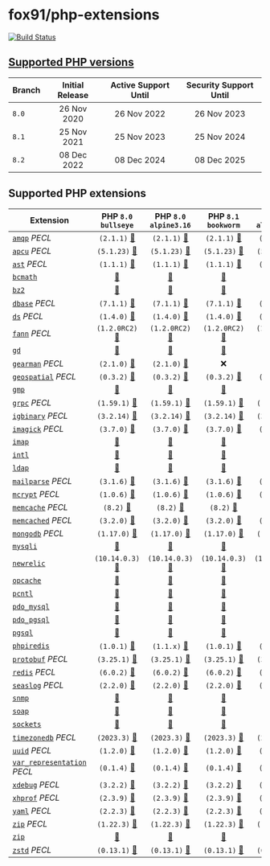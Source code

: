 # fox91/php-extensions

[![Build Status](https://github.com/fox91/docker-php-extensions/actions/workflows/ci.yaml/badge.svg)](https://github.com/fox91/docker-php-extensions/actions/workflows/ci.yaml)

## [Supported PHP versions](https://www.php.net/supported-versions.php)

Branch | Initial Release | Active Support Until | Security Support Until
-------|:---------------:|:--------------------:|:----------------------:
`8.0` | 26 Nov 2020 | 26 Nov 2022 | 26 Nov 2023
`8.1` | 25 Nov 2021 | 25 Nov 2023 | 25 Nov 2024
`8.2` | 08 Dec 2022 | 08 Dec 2024 | 08 Dec 2025

## Supported PHP extensions

Extension | PHP `8.0` `bullseye` | PHP `8.0` `alpine3.16` | PHP `8.1` `bookworm` | PHP `8.1` `alpine3.18` | PHP `8.2` `bookworm` | PHP `8.2` `alpine3.18`
----------|:--------------------:|:----------------------:|:--------------------:|:----------------------:|:--------------------:|:----------------------:
[`amqp`](https://pecl.php.net/package/amqp) _PECL_ | `(2.1.1)` [:whale:](8.0/bullseye/pecl_amqp/Dockerfile) | `(2.1.1)` [:whale:](8.0/alpine3.16/pecl_amqp/Dockerfile) | `(2.1.1)` [:whale:](8.1/bookworm/pecl_amqp/Dockerfile) | `(2.1.1)` [:whale:](8.1/alpine3.18/pecl_amqp/Dockerfile) | `(2.1.1)` [:whale:](8.2/bookworm/pecl_amqp/Dockerfile) | `(2.1.1)` [:whale:](8.2/alpine3.18/pecl_amqp/Dockerfile)
[`apcu`](https://pecl.php.net/package/apcu) _PECL_ | `(5.1.23)` [:whale:](8.0/bullseye/pecl_apcu/Dockerfile) | `(5.1.23)` [:whale:](8.0/alpine3.16/pecl_apcu/Dockerfile) | `(5.1.23)` [:whale:](8.1/bookworm/pecl_apcu/Dockerfile) | `(5.1.23)` [:whale:](8.1/alpine3.18/pecl_apcu/Dockerfile) | `(5.1.23)` [:whale:](8.2/bookworm/pecl_apcu/Dockerfile) | `(5.1.23)` [:whale:](8.2/alpine3.18/pecl_apcu/Dockerfile)
[`ast`](https://pecl.php.net/package/ast) _PECL_ | `(1.1.1)` [:whale:](8.0/bullseye/pecl_ast/Dockerfile) | `(1.1.1)` [:whale:](8.0/alpine3.16/pecl_ast/Dockerfile) | `(1.1.1)` [:whale:](8.1/bookworm/pecl_ast/Dockerfile) | `(1.1.1)` [:whale:](8.1/alpine3.18/pecl_ast/Dockerfile) | `(1.1.1)` [:whale:](8.2/bookworm/pecl_ast/Dockerfile) | `(1.1.1)` [:whale:](8.2/alpine3.18/pecl_ast/Dockerfile)
[`bcmath`](https://php.net/bcmath) | [:whale:](8.0/bullseye/bcmath/Dockerfile) | [:whale:](8.0/alpine3.16/bcmath/Dockerfile) | [:whale:](8.1/bookworm/bcmath/Dockerfile) | [:whale:](8.1/alpine3.18/bcmath/Dockerfile) | [:whale:](8.2/bookworm/bcmath/Dockerfile) | [:whale:](8.2/alpine3.18/bcmath/Dockerfile)
[`bz2`](https://php.net/bz2) | [:whale:](8.0/bullseye/bz2/Dockerfile) | [:whale:](8.0/alpine3.16/bz2/Dockerfile) | [:whale:](8.1/bookworm/bz2/Dockerfile) | [:whale:](8.1/alpine3.18/bz2/Dockerfile) | [:whale:](8.2/bookworm/bz2/Dockerfile) | [:whale:](8.2/alpine3.18/bz2/Dockerfile)
[`dbase`](https://pecl.php.net/package/dbase) _PECL_ | `(7.1.1)` [:whale:](8.0/bullseye/pecl_dbase/Dockerfile) | `(7.1.1)` [:whale:](8.0/alpine3.16/pecl_dbase/Dockerfile) | `(7.1.1)` [:whale:](8.1/bookworm/pecl_dbase/Dockerfile) | `(7.1.1)` [:whale:](8.1/alpine3.18/pecl_dbase/Dockerfile) | `(7.1.1)` [:whale:](8.2/bookworm/pecl_dbase/Dockerfile) | `(7.1.1)` [:whale:](8.2/alpine3.18/pecl_dbase/Dockerfile)
[`ds`](https://pecl.php.net/package/ds) _PECL_ | `(1.4.0)` [:whale:](8.0/bullseye/pecl_ds/Dockerfile) | `(1.4.0)` [:whale:](8.0/alpine3.16/pecl_ds/Dockerfile) | `(1.4.0)` [:whale:](8.1/bookworm/pecl_ds/Dockerfile) | `(1.4.0)` [:whale:](8.1/alpine3.18/pecl_ds/Dockerfile) | `(1.4.0)` [:whale:](8.2/bookworm/pecl_ds/Dockerfile) | `(1.4.0)` [:whale:](8.2/alpine3.18/pecl_ds/Dockerfile)
[`fann`](https://pecl.php.net/package/fann) _PECL_ | `(1.2.0RC2)` [:whale:](8.0/bullseye/pecl_fann/Dockerfile) | `(1.2.0RC2)` [:whale:](8.0/alpine3.16/pecl_fann/Dockerfile) | `(1.2.0RC2)` [:whale:](8.1/bookworm/pecl_fann/Dockerfile) | `(1.2.0RC2)` [:whale:](8.1/alpine3.18/pecl_fann/Dockerfile) | `(1.2.0RC2)` [:whale:](8.2/bookworm/pecl_fann/Dockerfile) | `(1.2.0RC2)` [:whale:](8.2/alpine3.18/pecl_fann/Dockerfile)
[`gd`](https://php.net/gd) | [:whale:](8.0/bullseye/gd/Dockerfile) | [:whale:](8.0/alpine3.16/gd/Dockerfile) | [:whale:](8.1/bookworm/gd/Dockerfile) | [:whale:](8.1/alpine3.18/gd/Dockerfile) | [:whale:](8.2/bookworm/gd/Dockerfile) | [:whale:](8.2/alpine3.18/gd/Dockerfile)
[`gearman`](https://pecl.php.net/package/gearman) _PECL_ | `(2.1.0)` [:whale:](8.0/bullseye/pecl_gearman/Dockerfile) | `(2.1.0)` [:whale:](8.0/alpine3.16/pecl_gearman/Dockerfile) | :x: | :x: | :x: | :x:
[`geospatial`](https://pecl.php.net/package/geospatial) _PECL_ | `(0.3.2)` [:whale:](8.0/bullseye/pecl_geospatial/Dockerfile) | `(0.3.2)` [:whale:](8.0/alpine3.16/pecl_geospatial/Dockerfile) | `(0.3.2)` [:whale:](8.1/bookworm/pecl_geospatial/Dockerfile) | `(0.3.2)` [:whale:](8.1/alpine3.18/pecl_geospatial/Dockerfile) | `(0.3.2)` [:whale:](8.2/bookworm/pecl_geospatial/Dockerfile) | `(0.3.2)` [:whale:](8.2/alpine3.18/pecl_geospatial/Dockerfile)
[`gmp`](https://php.net/gmp) | [:whale:](8.0/bullseye/gmp/Dockerfile) | [:whale:](8.0/alpine3.16/gmp/Dockerfile) | [:whale:](8.1/bookworm/gmp/Dockerfile) | [:whale:](8.1/alpine3.18/gmp/Dockerfile) | [:whale:](8.2/bookworm/gmp/Dockerfile) | [:whale:](8.2/alpine3.18/gmp/Dockerfile)
[`grpc`](https://pecl.php.net/package/grpc) _PECL_ | `(1.59.1)` [:whale:](8.0/bullseye/pecl_grpc/Dockerfile) | `(1.59.1)` [:whale:](8.0/alpine3.16/pecl_grpc/Dockerfile) | `(1.59.1)` [:whale:](8.1/bookworm/pecl_grpc/Dockerfile) | `(1.59.1)` [:whale:](8.1/alpine3.18/pecl_grpc/Dockerfile) | `(1.59.1)` [:whale:](8.2/bookworm/pecl_grpc/Dockerfile) | `(1.59.1)` [:whale:](8.2/alpine3.18/pecl_grpc/Dockerfile)
[`igbinary`](https://pecl.php.net/package/igbinary) _PECL_ | `(3.2.14)` [:whale:](8.0/bullseye/pecl_igbinary/Dockerfile) | `(3.2.14)` [:whale:](8.0/alpine3.16/pecl_igbinary/Dockerfile) | `(3.2.14)` [:whale:](8.1/bookworm/pecl_igbinary/Dockerfile) | `(3.2.14)` [:whale:](8.1/alpine3.18/pecl_igbinary/Dockerfile) | `(3.2.14)` [:whale:](8.2/bookworm/pecl_igbinary/Dockerfile) | `(3.2.14)` [:whale:](8.2/alpine3.18/pecl_igbinary/Dockerfile)
[`imagick`](https://pecl.php.net/package/imagick) _PECL_ | `(3.7.0)` [:whale:](8.0/bullseye/pecl_imagick/Dockerfile) | `(3.7.0)` [:whale:](8.0/alpine3.16/pecl_imagick/Dockerfile) | `(3.7.0)` [:whale:](8.1/bookworm/pecl_imagick/Dockerfile) | `(3.7.0)` [:whale:](8.1/alpine3.18/pecl_imagick/Dockerfile) | `(3.7.0)` [:whale:](8.2/bookworm/pecl_imagick/Dockerfile) | `(3.7.0)` [:whale:](8.2/alpine3.18/pecl_imagick/Dockerfile)
[`imap`](https://php.net/imap) | [:whale:](8.0/bullseye/imap/Dockerfile) | [:whale:](8.0/alpine3.16/imap/Dockerfile) | [:whale:](8.1/bookworm/imap/Dockerfile) | [:whale:](8.1/alpine3.18/imap/Dockerfile) | [:whale:](8.2/bookworm/imap/Dockerfile) | [:whale:](8.2/alpine3.18/imap/Dockerfile)
[`intl`](https://php.net/intl) | [:whale:](8.0/bullseye/intl/Dockerfile) | [:whale:](8.0/alpine3.16/intl/Dockerfile) | [:whale:](8.1/bookworm/intl/Dockerfile) | [:whale:](8.1/alpine3.18/intl/Dockerfile) | [:whale:](8.2/bookworm/intl/Dockerfile) | [:whale:](8.2/alpine3.18/intl/Dockerfile)
[`ldap`](https://php.net/ldap) | [:whale:](8.0/bullseye/ldap/Dockerfile) | [:whale:](8.0/alpine3.16/ldap/Dockerfile) | [:whale:](8.1/bookworm/ldap/Dockerfile) | [:whale:](8.1/alpine3.18/ldap/Dockerfile) | [:whale:](8.2/bookworm/ldap/Dockerfile) | [:whale:](8.2/alpine3.18/ldap/Dockerfile)
[`mailparse`](https://pecl.php.net/package/mailparse) _PECL_ | `(3.1.6)` [:whale:](8.0/bullseye/pecl_mailparse/Dockerfile) | `(3.1.6)` [:whale:](8.0/alpine3.16/pecl_mailparse/Dockerfile) | `(3.1.6)` [:whale:](8.1/bookworm/pecl_mailparse/Dockerfile) | `(3.1.6)` [:whale:](8.1/alpine3.18/pecl_mailparse/Dockerfile) | `(3.1.6)` [:whale:](8.2/bookworm/pecl_mailparse/Dockerfile) | `(3.1.6)` [:whale:](8.2/alpine3.18/pecl_mailparse/Dockerfile)
[`mcrypt`](https://pecl.php.net/package/mcrypt) _PECL_ | `(1.0.6)` [:whale:](8.0/bullseye/pecl_mcrypt/Dockerfile) | `(1.0.6)` [:whale:](8.0/alpine3.16/pecl_mcrypt/Dockerfile) | `(1.0.6)` [:whale:](8.1/bookworm/pecl_mcrypt/Dockerfile) | `(1.0.6)` [:whale:](8.1/alpine3.18/pecl_mcrypt/Dockerfile) | `(1.0.6)` [:whale:](8.2/bookworm/pecl_mcrypt/Dockerfile) | `(1.0.6)` [:whale:](8.2/alpine3.18/pecl_mcrypt/Dockerfile)
[`memcache`](https://pecl.php.net/package/memcache) _PECL_ | `(8.2)` [:whale:](8.0/bullseye/pecl_memcache/Dockerfile) | `(8.2)` [:whale:](8.0/alpine3.16/pecl_memcache/Dockerfile) | `(8.2)` [:whale:](8.1/bookworm/pecl_memcache/Dockerfile) | `(8.2)` [:whale:](8.1/alpine3.18/pecl_memcache/Dockerfile) | `(8.2)` [:whale:](8.2/bookworm/pecl_memcache/Dockerfile) | `(8.2)` [:whale:](8.2/alpine3.18/pecl_memcache/Dockerfile)
[`memcached`](https://pecl.php.net/package/memcached) _PECL_ | `(3.2.0)` [:whale:](8.0/bullseye/pecl_memcached/Dockerfile) | `(3.2.0)` [:whale:](8.0/alpine3.16/pecl_memcached/Dockerfile) | `(3.2.0)` [:whale:](8.1/bookworm/pecl_memcached/Dockerfile) | `(3.2.0)` [:whale:](8.1/alpine3.18/pecl_memcached/Dockerfile) | `(3.2.0)` [:whale:](8.2/bookworm/pecl_memcached/Dockerfile) | `(3.2.0)` [:whale:](8.2/alpine3.18/pecl_memcached/Dockerfile)
[`mongodb`](https://pecl.php.net/package/mongodb) _PECL_ | `(1.17.0)` [:whale:](8.0/bullseye/pecl_mongodb/Dockerfile) | `(1.17.0)` [:whale:](8.0/alpine3.16/pecl_mongodb/Dockerfile) | `(1.17.0)` [:whale:](8.1/bookworm/pecl_mongodb/Dockerfile) | `(1.17.0)` [:whale:](8.1/alpine3.18/pecl_mongodb/Dockerfile) | `(1.17.0)` [:whale:](8.2/bookworm/pecl_mongodb/Dockerfile) | `(1.17.0)` [:whale:](8.2/alpine3.18/pecl_mongodb/Dockerfile)
[`mysqli`](https://php.net/mysqli) | [:whale:](8.0/bullseye/mysqli/Dockerfile) | [:whale:](8.0/alpine3.16/mysqli/Dockerfile) | [:whale:](8.1/bookworm/mysqli/Dockerfile) | [:whale:](8.1/alpine3.18/mysqli/Dockerfile) | [:whale:](8.2/bookworm/mysqli/Dockerfile) | [:whale:](8.2/alpine3.18/mysqli/Dockerfile)
[`newrelic`](https://docs.newrelic.com/docs/apm/agents/php-agent/) | `(10.14.0.3)` [:whale:](8.0/bullseye/newrelic/Dockerfile) | `(10.14.0.3)` [:whale:](8.0/alpine3.16/newrelic/Dockerfile) | `(10.14.0.3)` [:whale:](8.1/bookworm/newrelic/Dockerfile) | `(10.14.0.3)` [:whale:](8.1/alpine3.18/newrelic/Dockerfile) | `(10.14.0.3)` [:whale:](8.2/bookworm/newrelic/Dockerfile) | `(10.14.0.3)` [:whale:](8.2/alpine3.18/newrelic/Dockerfile)
[`opcache`](https://php.net/opcache) | [:whale:](8.0/bullseye/opcache/Dockerfile) | [:whale:](8.0/alpine3.16/opcache/Dockerfile) | [:whale:](8.1/bookworm/opcache/Dockerfile) | [:whale:](8.1/alpine3.18/opcache/Dockerfile) | [:whale:](8.2/bookworm/opcache/Dockerfile) | [:whale:](8.2/alpine3.18/opcache/Dockerfile)
[`pcntl`](https://php.net/pcntl) | [:whale:](8.0/bullseye/pcntl/Dockerfile) | [:whale:](8.0/alpine3.16/pcntl/Dockerfile) | [:whale:](8.1/bookworm/pcntl/Dockerfile) | [:whale:](8.1/alpine3.18/pcntl/Dockerfile) | [:whale:](8.2/bookworm/pcntl/Dockerfile) | [:whale:](8.2/alpine3.18/pcntl/Dockerfile)
[`pdo_mysql`](https://php.net/pdo_mysql) | [:whale:](8.0/bullseye/pdo_mysql/Dockerfile) | [:whale:](8.0/alpine3.16/pdo_mysql/Dockerfile) | [:whale:](8.1/bookworm/pdo_mysql/Dockerfile) | [:whale:](8.1/alpine3.18/pdo_mysql/Dockerfile) | [:whale:](8.2/bookworm/pdo_mysql/Dockerfile) | [:whale:](8.2/alpine3.18/pdo_mysql/Dockerfile)
[`pdo_pgsql`](https://php.net/pdo_pgsql) | [:whale:](8.0/bullseye/pdo_pgsql/Dockerfile) | [:whale:](8.0/alpine3.16/pdo_pgsql/Dockerfile) | [:whale:](8.1/bookworm/pdo_pgsql/Dockerfile) | [:whale:](8.1/alpine3.18/pdo_pgsql/Dockerfile) | [:whale:](8.2/bookworm/pdo_pgsql/Dockerfile) | [:whale:](8.2/alpine3.18/pdo_pgsql/Dockerfile)
[`pgsql`](https://php.net/pgsql) | [:whale:](8.0/bullseye/pgsql/Dockerfile) | [:whale:](8.0/alpine3.16/pgsql/Dockerfile) | [:whale:](8.1/bookworm/pgsql/Dockerfile) | [:whale:](8.1/alpine3.18/pgsql/Dockerfile) | [:whale:](8.2/bookworm/pgsql/Dockerfile) | [:whale:](8.2/alpine3.18/pgsql/Dockerfile)
[`phpiredis`](https://github.com/nrk/phpiredis) | `(1.0.1)` [:whale:](8.0/bullseye/phpiredis/Dockerfile) | `(1.1.x)` [:whale:](8.0/alpine3.16/phpiredis/Dockerfile) | `(1.0.1)` [:whale:](8.1/bookworm/phpiredis/Dockerfile) | `(1.1.x)` [:whale:](8.1/alpine3.18/phpiredis/Dockerfile) | `(1.0.1)` [:whale:](8.2/bookworm/phpiredis/Dockerfile) | `(1.1.x)` [:whale:](8.2/alpine3.18/phpiredis/Dockerfile)
[`protobuf`](https://pecl.php.net/package/protobuf) _PECL_ | `(3.25.1)` [:whale:](8.0/bullseye/pecl_protobuf/Dockerfile) | `(3.25.1)` [:whale:](8.0/alpine3.16/pecl_protobuf/Dockerfile) | `(3.25.1)` [:whale:](8.1/bookworm/pecl_protobuf/Dockerfile) | `(3.25.1)` [:whale:](8.1/alpine3.18/pecl_protobuf/Dockerfile) | `(3.25.1)` [:whale:](8.2/bookworm/pecl_protobuf/Dockerfile) | `(3.25.1)` [:whale:](8.2/alpine3.18/pecl_protobuf/Dockerfile)
[`redis`](https://pecl.php.net/package/redis) _PECL_ | `(6.0.2)` [:whale:](8.0/bullseye/pecl_redis/Dockerfile) | `(6.0.2)` [:whale:](8.0/alpine3.16/pecl_redis/Dockerfile) | `(6.0.2)` [:whale:](8.1/bookworm/pecl_redis/Dockerfile) | `(6.0.2)` [:whale:](8.1/alpine3.18/pecl_redis/Dockerfile) | `(6.0.2)` [:whale:](8.2/bookworm/pecl_redis/Dockerfile) | `(6.0.2)` [:whale:](8.2/alpine3.18/pecl_redis/Dockerfile)
[`seaslog`](https://pecl.php.net/package/seaslog) _PECL_ | `(2.2.0)` [:whale:](8.0/bullseye/pecl_seaslog/Dockerfile) | `(2.2.0)` [:whale:](8.0/alpine3.16/pecl_seaslog/Dockerfile) | `(2.2.0)` [:whale:](8.1/bookworm/pecl_seaslog/Dockerfile) | `(2.2.0)` [:whale:](8.1/alpine3.18/pecl_seaslog/Dockerfile) | `(2.2.0)` [:whale:](8.2/bookworm/pecl_seaslog/Dockerfile) | `(2.2.0)` [:whale:](8.2/alpine3.18/pecl_seaslog/Dockerfile)
[`snmp`](https://php.net/snmp) | [:whale:](8.0/bullseye/snmp/Dockerfile) | [:whale:](8.0/alpine3.16/snmp/Dockerfile) | [:whale:](8.1/bookworm/snmp/Dockerfile) | [:whale:](8.1/alpine3.18/snmp/Dockerfile) | [:whale:](8.2/bookworm/snmp/Dockerfile) | [:whale:](8.2/alpine3.18/snmp/Dockerfile)
[`soap`](https://php.net/soap) | [:whale:](8.0/bullseye/soap/Dockerfile) | [:whale:](8.0/alpine3.16/soap/Dockerfile) | [:whale:](8.1/bookworm/soap/Dockerfile) | [:whale:](8.1/alpine3.18/soap/Dockerfile) | [:whale:](8.2/bookworm/soap/Dockerfile) | [:whale:](8.2/alpine3.18/soap/Dockerfile)
[`sockets`](https://php.net/sockets) | [:whale:](8.0/bullseye/sockets/Dockerfile) | [:whale:](8.0/alpine3.16/sockets/Dockerfile) | [:whale:](8.1/bookworm/sockets/Dockerfile) | [:whale:](8.1/alpine3.18/sockets/Dockerfile) | [:whale:](8.2/bookworm/sockets/Dockerfile) | [:whale:](8.2/alpine3.18/sockets/Dockerfile)
[`timezonedb`](https://pecl.php.net/package/timezonedb) _PECL_ | `(2023.3)` [:whale:](8.0/bullseye/pecl_timezonedb/Dockerfile) | `(2023.3)` [:whale:](8.0/alpine3.16/pecl_timezonedb/Dockerfile) | `(2023.3)` [:whale:](8.1/bookworm/pecl_timezonedb/Dockerfile) | `(2023.3)` [:whale:](8.1/alpine3.18/pecl_timezonedb/Dockerfile) | `(2023.3)` [:whale:](8.2/bookworm/pecl_timezonedb/Dockerfile) | `(2023.3)` [:whale:](8.2/alpine3.18/pecl_timezonedb/Dockerfile)
[`uuid`](https://pecl.php.net/package/uuid) _PECL_ | `(1.2.0)` [:whale:](8.0/bullseye/pecl_uuid/Dockerfile) | `(1.2.0)` [:whale:](8.0/alpine3.16/pecl_uuid/Dockerfile) | `(1.2.0)` [:whale:](8.1/bookworm/pecl_uuid/Dockerfile) | `(1.2.0)` [:whale:](8.1/alpine3.18/pecl_uuid/Dockerfile) | `(1.2.0)` [:whale:](8.2/bookworm/pecl_uuid/Dockerfile) | `(1.2.0)` [:whale:](8.2/alpine3.18/pecl_uuid/Dockerfile)
[`var_representation`](https://pecl.php.net/package/var_representation) _PECL_ | `(0.1.4)` [:whale:](8.0/bullseye/pecl_var_representation/Dockerfile) | `(0.1.4)` [:whale:](8.0/alpine3.16/pecl_var_representation/Dockerfile) | `(0.1.4)` [:whale:](8.1/bookworm/pecl_var_representation/Dockerfile) | `(0.1.4)` [:whale:](8.1/alpine3.18/pecl_var_representation/Dockerfile) | `(0.1.4)` [:whale:](8.2/bookworm/pecl_var_representation/Dockerfile) | `(0.1.4)` [:whale:](8.2/alpine3.18/pecl_var_representation/Dockerfile)
[`xdebug`](https://pecl.php.net/package/xdebug) _PECL_ | `(3.2.2)` [:whale:](8.0/bullseye/pecl_xdebug/Dockerfile) | `(3.2.2)` [:whale:](8.0/alpine3.16/pecl_xdebug/Dockerfile) | `(3.2.2)` [:whale:](8.1/bookworm/pecl_xdebug/Dockerfile) | `(3.2.2)` [:whale:](8.1/alpine3.18/pecl_xdebug/Dockerfile) | `(3.2.2)` [:whale:](8.2/bookworm/pecl_xdebug/Dockerfile) | `(3.2.2)` [:whale:](8.2/alpine3.18/pecl_xdebug/Dockerfile)
[`xhprof`](https://pecl.php.net/package/xhprof) _PECL_ | `(2.3.9)` [:whale:](8.0/bullseye/pecl_xhprof/Dockerfile) | `(2.3.9)` [:whale:](8.0/alpine3.16/pecl_xhprof/Dockerfile) | `(2.3.9)` [:whale:](8.1/bookworm/pecl_xhprof/Dockerfile) | `(2.3.9)` [:whale:](8.1/alpine3.18/pecl_xhprof/Dockerfile) | `(2.3.9)` [:whale:](8.2/bookworm/pecl_xhprof/Dockerfile) | `(2.3.9)` [:whale:](8.2/alpine3.18/pecl_xhprof/Dockerfile)
[`yaml`](https://pecl.php.net/package/yaml) _PECL_ | `(2.2.3)` [:whale:](8.0/bullseye/pecl_yaml/Dockerfile) | `(2.2.3)` [:whale:](8.0/alpine3.16/pecl_yaml/Dockerfile) | `(2.2.3)` [:whale:](8.1/bookworm/pecl_yaml/Dockerfile) | `(2.2.3)` [:whale:](8.1/alpine3.18/pecl_yaml/Dockerfile) | `(2.2.3)` [:whale:](8.2/bookworm/pecl_yaml/Dockerfile) | `(2.2.3)` [:whale:](8.2/alpine3.18/pecl_yaml/Dockerfile)
[`zip`](https://pecl.php.net/package/zip) _PECL_ | `(1.22.3)` [:whale:](8.0/bullseye/pecl_zip/Dockerfile) | `(1.22.3)` [:whale:](8.0/alpine3.16/pecl_zip/Dockerfile) | `(1.22.3)` [:whale:](8.1/bookworm/pecl_zip/Dockerfile) | `(1.22.3)` [:whale:](8.1/alpine3.18/pecl_zip/Dockerfile) | `(1.22.3)` [:whale:](8.2/bookworm/pecl_zip/Dockerfile) | `(1.22.3)` [:whale:](8.2/alpine3.18/pecl_zip/Dockerfile)
[`zip`](https://php.net/zip) | [:whale:](8.0/bullseye/zip/Dockerfile) | [:whale:](8.0/alpine3.16/zip/Dockerfile) | [:whale:](8.1/bookworm/zip/Dockerfile) | [:whale:](8.1/alpine3.18/zip/Dockerfile) | [:whale:](8.2/bookworm/zip/Dockerfile) | [:whale:](8.2/alpine3.18/zip/Dockerfile)
[`zstd`](https://pecl.php.net/package/zstd) _PECL_ | `(0.13.1)` [:whale:](8.0/bullseye/pecl_zstd/Dockerfile) | `(0.13.1)` [:whale:](8.0/alpine3.16/pecl_zstd/Dockerfile) | `(0.13.1)` [:whale:](8.1/bookworm/pecl_zstd/Dockerfile) | `(0.13.1)` [:whale:](8.1/alpine3.18/pecl_zstd/Dockerfile) | `(0.13.1)` [:whale:](8.2/bookworm/pecl_zstd/Dockerfile) | `(0.13.1)` [:whale:](8.2/alpine3.18/pecl_zstd/Dockerfile)
